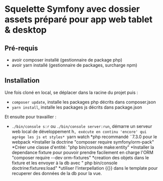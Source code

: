 # Squelette Symfony avec dossier assets préparé pour app web tablet & desktop  

## Pré-requis

* avoir composer installé (gestionnaire de package php)
* avoir yarn installé (gestionnaire de packages, surcharge npm)

## Installation

Une fois cloné en local, se déplacer dans la racine du projet puis :
 
* `composer update`, installe les packages php décrits dans composer.json 
* `yarn install`, installe les packages js décrits dans package.json

Et ensuite pour travailler : 

* `./bin/console s:r` ou `./bin/console server:run`, démarre un serveur web local de développement 
h`, exécute en continu 'encore' qui agrège les js et styles* `yarn watch
 *php recommandé ¨7.3.0 pour le webpack
*Installer la doctrine "composer require symfony/orm-pack"
*Créer une classe d'entité: "php bin/console make:entity"
*Installer la dependance fixture pour pouvoir prendre facilement en charge l'ORM "composer require --dev orm-fixtures"
*creation des objets dans le fixture et les envoyer à la db avec " php bin/console doctrine:fixtures:load"
*utiliser l'interpellation {{}}  dans le template pour recuperer des données de la db pour la vue.
